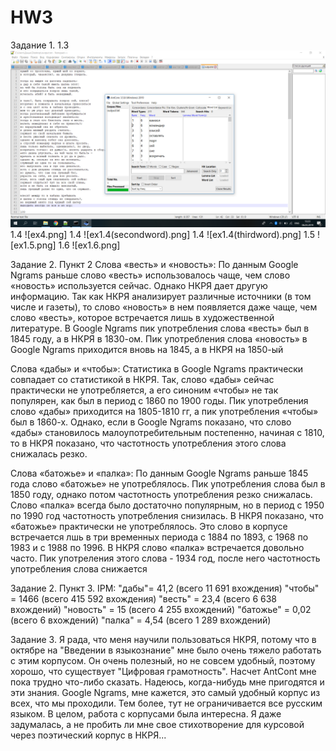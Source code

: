 # HW3

Задание 1.
1.3 ![ex1.3.png](https://github.com/DaryaDronova/HW3/blob/master/ex1.3.png)
1.4 ![ex4.png]
1.4 ![ex1.4(secondword).png]
1.4 ![ex1.4(thirdword).png]
1.5 ![ex1.5.png]
1.6 ![ex1.6.png]

Задание 2. Пункт 2
Слова «весть» и «новость»:
По данным Google Ngrams раньше слово «весть» использовалось чаще, чем слово «новость» используется сейчас. Однако НКРЯ дает другую информацию. Так как НКРЯ анализирует различные источники (в том числе и газеты), то слово «новость» в нем появляется даже чаще, чем слово «весть», которое встречается лишь в художественной литературе. В Google Ngrams пик употребления слова «весть» был в 1845 году, а в НКРЯ в 1830-ом. Пик употребления слова «новость» в Google Ngrams приходится вновь на 1845, а в НКРЯ на 1850-ый

Слова «дабы» и «чтобы»:
Статистика в Google Ngrams практически совпадает со статистикой в НКРЯ. Так, слово «дабы» сейчас практически не употребляется, а его синоним «чтобы» не так популярен, как был в период с 1860 по 1900 годы. Пик употребления слово «дабы» приходится на 1805-1810 гг, а пик употребления «чтобы» был в 1860-х. Однако, если в Google Ngrams показано, что слово «дабы» становилось малоупотребительным постепенно, начиная с 1810, то в НКРЯ показано, что частотность употребления этого слова снижалась резко. 

Слова «батожье» и «палка»:
По данным Google Ngrams раньше 1845 года слово «батожье» не употреблялось. Пик употребления слова был в 1850 году, однако потом частотность употребления резко снижалась. Слово «палка» всегда было достаточно популярным, но в период с 1950 по 1990 год частотность употребления снизилась. В НКРЯ показано, что «батожье» практически не употреблялось. Это слово в корпусе встречается лшь в три временных периода с 1884 по 1893, с 1968 по 1983 и с 1988 по 1996. В НКРЯ слово «палка»  встречается довольно часто. Пик употреления этого слова - 1934 год, после него частотность употребления слова снижается

Задание 2. Пункт 3.
IPM:
"дабы"= 41,2 (всего 11 691 вхождения)
"чтобы" = 1466 (всего 415 592 вхождения)
"весть" = 23,4 (всего 6 638 вхождений)
"новость" = 15 (всего 4 255 вхождений)
"батожье" = 0,02 (всего 6 вхождений)
"палка" = 4,54 (всего 1 289 вхождений)

Задание 3. 
Я рада, что меня научили пользоваться НКРЯ, потому что в октябре на "Введении в языкознание" мне было очень тяжело работать с этим корпусом. Он очень полезный, но не совсем удобный, поэтому хорошо, что существует "Цифровая грамотность". Насчет AntCont мне пока трудно что-либо сказать. Надеюсь, когда-нибудь мне пригодятся и эти знания. Google Ngrams, мне кажется, это самый удобный корпус из всех, что мы проходили. Тем более, тут не ограничивается все русским языком. В целом, работа с корпусами была интересна. Я даже задумалась, а не пробить ли мне свое стихотворение для курсовой через поэтический корпус в НКРЯ...  

